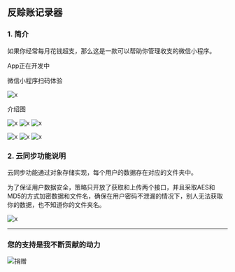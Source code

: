 ## 反赊账记录器

### 1. 简介

如果你经常每月花钱超支，那么这是一款可以帮助你管理收支的微信小程序。

App正在开发中

微信小程序扫码体验

![x](img/gh_f992a988f026_258.jpg)

介绍图

![x](img/1.jpg) ![x](img/2.jpg) ![x](img/3.jpg)

![x](img/4.jpg) ![x](img/5.jpg) ![x](img/6.jpg) 

### 2. 云同步功能说明

云同步功能通过对象存储实现，每个用户的数据存在对应的文件夹中。

为了保证用户数据安全，策略只开放了获取和上传两个接口，并且采取AES和MD5的方式加密数据和文件名，确保在用户密码不泄漏的情况下，别人无法获取你的数据，也不知道你的文件夹名。

![x](img/7.jpg) 

---

### 您的支持是我不断贡献的动力

![捐赠](https://kukela-images.oss-cn-shanghai.aliyuncs.com/globle/shoukuan.png)